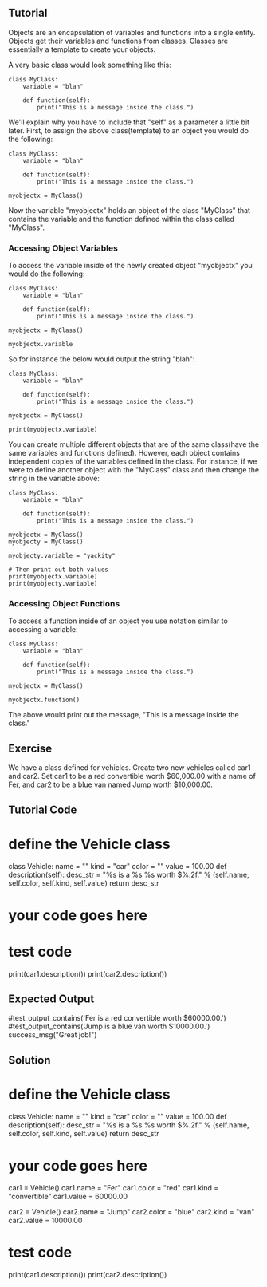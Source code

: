 Tutorial
-----------------

Objects are an encapsulation of variables and functions into a single entity. Objects get their variables and functions from classes. Classes are essentially a template to create your objects.

A very basic class would look something like this:

    class MyClass:
        variable = "blah"

        def function(self):
            print("This is a message inside the class.")

We'll explain why you have to include that "self" as a parameter a little bit later.  First, to assign the above class(template) to an object you would do the following:

    class MyClass:
        variable = "blah"

        def function(self):
            print("This is a message inside the class.")

    myobjectx = MyClass()

Now the variable "myobjectx" holds an object of the class "MyClass" that contains the variable and the function defined within the class called "MyClass".

### Accessing Object Variables

To access the variable inside of the newly created object "myobjectx" you would do the following:

    class MyClass:
        variable = "blah"

        def function(self):
            print("This is a message inside the class.")

    myobjectx = MyClass()

    myobjectx.variable

So for instance the below would output the string "blah":

    class MyClass:
        variable = "blah"

        def function(self):
            print("This is a message inside the class.")

    myobjectx = MyClass()

    print(myobjectx.variable)

You can create multiple different objects that are of the same class(have the same variables and functions defined).  However, each object contains independent copies of the variables defined in the class.  For instance, if we were to define another object with the "MyClass" class and then change the string in the variable above:

    class MyClass:
        variable = "blah"

        def function(self):
            print("This is a message inside the class.")

    myobjectx = MyClass()
    myobjecty = MyClass()

    myobjecty.variable = "yackity"

    # Then print out both values
    print(myobjectx.variable)
    print(myobjecty.variable)


### Accessing Object Functions

To access a function inside of an object you use notation similar to accessing a variable:

    class MyClass:
        variable = "blah"

        def function(self):
            print("This is a message inside the class.")

    myobjectx = MyClass()

    myobjectx.function()

The above would print out the message, "This is a message inside the class."


Exercise
--------

We have a class defined for vehicles. Create two new vehicles called car1 and car2.
Set car1 to be a red convertible worth $60,000.00 with a name of Fer,
and car2 to be a blue van named Jump worth $10,000.00.

Tutorial Code
-------------

# define the Vehicle class
class Vehicle:
    name = ""
    kind = "car"
    color = ""
    value = 100.00
    def description(self):
        desc_str = "%s is a %s %s worth $%.2f." % (self.name, self.color, self.kind, self.value)
        return desc_str
# your code goes here

# test code
print(car1.description())
print(car2.description())

Expected Output
---------------

#test_output_contains('Fer is a red convertible worth $60000.00.')
#test_output_contains('Jump is a blue van worth $10000.00.')
success_msg("Great job!")

Solution
--------

# define the Vehicle class
class Vehicle:
    name = ""
    kind = "car"
    color = ""
    value = 100.00
    def description(self):
        desc_str = "%s is a %s %s worth $%.2f." % (self.name, self.color, self.kind, self.value)
        return desc_str

# your code goes here
car1 = Vehicle()
car1.name = "Fer"
car1.color = "red"
car1.kind = "convertible"
car1.value = 60000.00

car2 = Vehicle()
car2.name = "Jump"
car2.color = "blue"
car2.kind = "van"
car2.value = 10000.00

# test code
print(car1.description())
print(car2.description())
